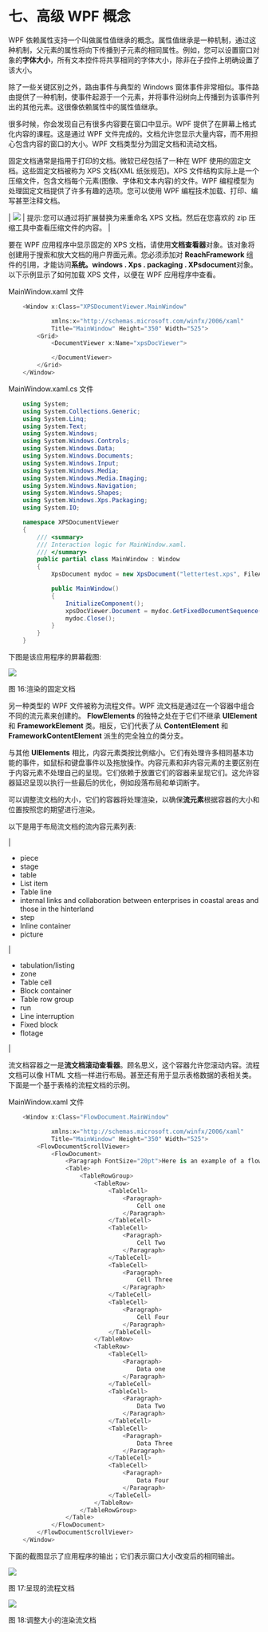 # 七、高级 WPF 概念

WPF 依赖属性支持一个叫做属性值继承的概念。属性值继承是一种机制，通过这种机制，父元素的属性将向下传播到子元素的相同属性。例如，您可以设置窗口对象的**字体大小**，所有文本控件将共享相同的字体大小，除非在子控件上明确设置了该大小。

除了一些关键区别之外，路由事件与典型的 Windows 窗体事件非常相似。事件路由提供了一种机制，使事件起源于一个元素，并将事件沿树向上传播到为该事件列出的其他元素。这很像依赖属性中的属性值继承。

很多时候，你会发现自己有很多内容要在窗口中显示。WPF 提供了在屏幕上格式化内容的课程。这是通过 WPF 文件完成的。文档允许您显示大量内容，而不用担心包含内容的窗口的大小。WPF 文档类型分为固定文档和流动文档。

固定文档通常是指用于打印的文档。微软已经包括了一种在 WPF 使用的固定文档。这些固定文档被称为 XPS 文档(XML 纸张规范)。XPS 文件结构实际上是一个压缩文件，包含文档每个元素(图像、字体和文本内容)的文件。WPF 编程模型为处理固定文档提供了许多有趣的选项。您可以使用 WPF 编程技术加载、打印、编写甚至注释文档。

| ![](img/tip.png) | 提示:您可以通过将扩展替换为来重命名 XPS 文档。然后在您喜欢的 zip 压缩工具中查看压缩文件的内容。 |

要在 WPF 应用程序中显示固定的 XPS 文档，请使用**文档查看器**对象。该对象将创建用于搜索和放大文档的用户界面元素。您必须添加对 **ReachFramework** 组件的引用，才能访问**系统。windows . Xps . packaging . XPsdocument**对象。以下示例显示了如何加载 XPS 文件，以便在 WPF 应用程序中查看。

MainWindow.xaml 文件

```cs
    <Window x:Class="XPSDocumentViewer.MainWindow"

            xmlns:x="http://schemas.microsoft.com/winfx/2006/xaml"
            Title="MainWindow" Height="350" Width="525">
        <Grid>
            <DocumentViewer x:Name="xpsDocViewer">

            </DocumentViewer>
        </Grid>
    </Window>

```

MainWindow.xaml.cs 文件

```cs
    using System;
    using System.Collections.Generic;
    using System.Linq;
    using System.Text;
    using System.Windows;
    using System.Windows.Controls;
    using System.Windows.Data;
    using System.Windows.Documents;
    using System.Windows.Input;
    using System.Windows.Media;
    using System.Windows.Media.Imaging;
    using System.Windows.Navigation;
    using System.Windows.Shapes;
    using System.Windows.Xps.Packaging;
    using System.IO;

    namespace XPSDocumentViewer
    {
        /// <summary>
        /// Interaction logic for MainWindow.xaml.
        /// </summary>
        public partial class MainWindow : Window
        {
            XpsDocument mydoc = new XpsDocument("lettertest.xps", FileAccess.Read);

            public MainWindow()
            {
                InitializeComponent();
                xpsDocViewer.Document = mydoc.GetFixedDocumentSequence();
                mydoc.Close();
            }
        }
    }

```

下图是该应用程序的屏幕截图:

![](img/image018.jpg)

图 16:渲染的固定文档

另一种类型的 WPF 文件被称为流程文件。WPF 流文档是通过在一个容器中组合不同的流元素来创建的。 **FlowElements** 的独特之处在于它们不继承 **UIElement** 和 **FrameworkElement** 类。相反，它们代表了从 **ContentElement** 和 **FrameworkContentElement** 派生的完全独立的类分支。

与其他 **UIElements** 相比，内容元素类按比例缩小。它们有处理许多相同基本功能的事件，如鼠标和键盘事件以及拖放操作。内容元素和非内容元素的主要区别在于内容元素不处理自己的呈现。它们依赖于放置它们的容器来呈现它们。这允许容器延迟呈现以执行一些最后的优化，例如段落布局和单词断字。

可以调整流文档的大小，它们的容器将处理渲染，以确保**流元素**根据容器的大小和位置按照您的期望进行渲染。

以下是用于布局流文档的流内容元素列表:

| 

*   piece
*   stage
*   table
*   List item
*   Table line
*   internal links and collaboration between enterprises in coastal areas and those in the hinterland
*   step
*   Inline container
*   picture

 | 

*   tabulation/listing
*   zone
*   Table cell
*   Block container
*   Table row group
*   run
*   Line interruption
*   Fixed block
*   flotage

 |

流文档容器之一是**流文档滚动查看器**。顾名思义，这个容器允许您滚动内容。流程文档可以像 HTML 文档一样进行布局。甚至还有用于显示表格数据的表相关类。下面是一个基于表格的流程文档的示例。

MainWindow.xaml 文件

```cs
    <Window x:Class="FlowDocument.MainWindow"

            xmlns:x="http://schemas.microsoft.com/winfx/2006/xaml"
            Title="MainWindow" Height="350" Width="525">
        <FlowDocumentScrollViewer>
            <FlowDocument>
                <Paragraph FontSize="20pt">Here is an example of a flow document paragraph.</Paragraph>
                <Table>
                    <TableRowGroup>
                        <TableRow>
                            <TableCell>
                                <Paragraph>
                                    Cell one
                                </Paragraph>   
                            </TableCell>
                            <TableCell>
                                <Paragraph>
                                    Cell Two
                                </Paragraph>
                            </TableCell>
                            <TableCell>
                                <Paragraph>
                                    Cell Three
                                </Paragraph>
                            </TableCell>
                            <TableCell>
                                <Paragraph>
                                    Cell Four
                                </Paragraph>
                            </TableCell>
                        </TableRow>
                        <TableRow>
                            <TableCell>
                                <Paragraph>
                                    Data one
                                </Paragraph>
                            </TableCell>
                            <TableCell>
                                <Paragraph>
                                    Data Two
                                </Paragraph>
                            </TableCell>
                            <TableCell>
                                <Paragraph>
                                    Data Three
                                </Paragraph>
                            </TableCell>
                            <TableCell>
                                <Paragraph>
                                    Data Four
                                </Paragraph>
                            </TableCell>
                        </TableRow>
                    </TableRowGroup>
                </Table>
            </FlowDocument>
        </FlowDocumentScrollViewer>
    </Window>        

```

下面的截图显示了应用程序的输出；它们表示窗口大小改变后的相同输出。

![](img/image019.png)

图 17:呈现的流程文档

![](img/image020.png)

图 18:调整大小的渲染流文档